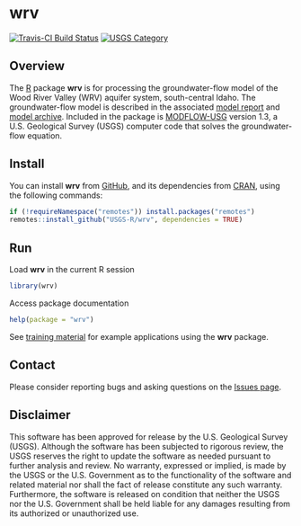 # wrv

[![Travis-CI Build Status](https://travis-ci.org/USGS-R/wrv.svg?branch=master)](https://travis-ci.org/USGS-R/wrv)
[![USGS Category](https://img.shields.io/badge/USGS-Research-blue.svg)](https://owi.usgs.gov/R/packages.html#research)

## Overview

The [R](https://www.r-project.org/) package **wrv** is for processing the
groundwater-flow model of the Wood River Valley (WRV) aquifer system, south-central Idaho.
The groundwater-flow model is described in the associated
[model report](https://doi.org/10.3133/sir20165080 "USGS Scientific Investigations Report") and
[model archive](https://doi.org/10.5066/F7C827DT "USGS Data Release").
Included in the package is [MODFLOW-USG](https://water.usgs.gov/ogw/mfusg/ "MODFLOW-USG") version 1.3,
a U.S. Geological Survey (USGS) computer code that solves the groundwater-flow equation.

## Install

You can install **wrv** from [GitHub](https://github.com/USGS-R/wrv),
and its dependencies from [CRAN](https://cran.r-project.org/),
using the following commands:

```r
if (!requireNamespace("remotes")) install.packages("remotes")
remotes::install_github("USGS-R/wrv", dependencies = TRUE)
```

## Run

Load **wrv** in the current R session

```r
library(wrv)
```

Access package documentation

```r
help(package = "wrv")
```

See [training material](https://jfisher-usgs.github.io/wrv-training/) for example applications using the **wrv** package.

## Contact

Please consider reporting bugs and asking questions on the [Issues page](https://github.com/USGS-R/wrv/issues).

## Disclaimer

This software has been approved for release by the U.S. Geological Survey
(USGS). Although the software has been subjected to rigorous review, the USGS
reserves the right to update the software as needed pursuant to further analysis
and review. No warranty, expressed or implied, is made by the USGS or the U.S.
Government as to the functionality of the software and related material nor
shall the fact of release constitute any such warranty. Furthermore, the
software is released on condition that neither the USGS nor the U.S. Government
shall be held liable for any damages resulting from its authorized or
unauthorized use.
